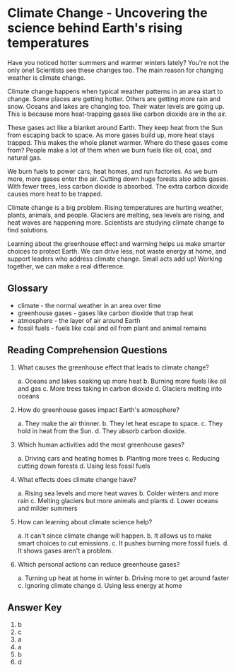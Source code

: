 # Climate Change - Uncovering the science behind Earth's rising temperatures

Have you noticed hotter summers and warmer winters lately? You're not the only one! Scientists see these changes too. The main reason for changing weather is climate change.

Climate change happens when typical weather patterns in an area start to change. Some places are getting hotter. Others are getting more rain and snow. Oceans and lakes are changing too. Their water levels are going up. This is because more heat-trapping gases like carbon dioxide are in the air.

These gases act like a blanket around Earth. They keep heat from the Sun from escaping back to space. As more gases build up, more heat stays trapped. This makes the whole planet warmer. Where do these gases come from? People make a lot of them when we burn fuels like oil, coal, and natural gas.

We burn fuels to power cars, heat homes, and run factories. As we burn more, more gases enter the air. Cutting down huge forests also adds gases. With fewer trees, less carbon dioxide is absorbed. The extra carbon dioxide causes more heat to be trapped.

Climate change is a big problem. Rising temperatures are hurting weather, plants, animals, and people. Glaciers are melting, sea levels are rising, and heat waves are happening more. Scientists are studying climate change to find solutions.

Learning about the greenhouse effect and warming helps us make smarter choices to protect Earth. We can drive less, not waste energy at home, and support leaders who address climate change. Small acts add up! Working together, we can make a real difference.

## Glossary

- climate - the normal weather in an area over time
- greenhouse gases - gases like carbon dioxide that trap heat
- atmosphere - the layer of air around Earth
- fossil fuels - fuels like coal and oil from plant and animal remains

## Reading Comprehension Questions

1. What causes the greenhouse effect that leads to climate change?

   a. Oceans and lakes soaking up more heat
   b. Burning more fuels like oil and gas
   c. More trees taking in carbon dioxide
   d. Glaciers melting into oceans

2. How do greenhouse gases impact Earth's atmosphere?

   a. They make the air thinner.
   b. They let heat escape to space.
   c. They hold in heat from the Sun.
   d. They absorb carbon dioxide.

3. Which human activities add the most greenhouse gases?

   a. Driving cars and heating homes
   b. Planting more trees
   c. Reducing cutting down forests
   d. Using less fossil fuels

4. What effects does climate change have?

   a. Rising sea levels and more heat waves
   b. Colder winters and more rain
   c. Melting glaciers but more animals and plants
   d. Lower oceans and milder summers

5. How can learning about climate science help?

   a. It can't since climate change will happen.
   b. It allows us to make smart choices to cut emissions.
   c. It pushes burning more fossil fuels.
   d. It shows gases aren't a problem.

6. Which personal actions can reduce greenhouse gases?

   a. Turning up heat at home in winter
   b. Driving more to get around faster
   c. Ignoring climate change
   d. Using less energy at home

## Answer Key

1. b
2. c
3. a
4. a
5. b
6. d
